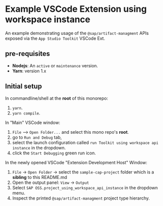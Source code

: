 # Example VSCode Extension using workspace instance

An example demonstrating usage of the `@sap/artifact-managment` APIs
exposed via the `App Studio Toolkit` VSCode Ext.

## pre-requisites

- **Nodejs**: An `active` or `maintenance` version.
- **Yarn**: version 1.x

## Initial setup

In commandline/shell at the **root** of this monorepo:

1. `yarn`.
2. `yarn compile`.

In "Main" VSCode window:

1. `File` --> `Open Folder...` and select this mono repo's **root**.
2. go to `Run and Debug` tab,
3. select the launch configuration called `run Toolkit using workspace api instance` in the dropdown.
4. click the `Start Debugging` green run icon.

In the newly opened VSCode "Extension Development Host" Window:

1. `File` -> `Open Folder` -> select the `sample-cap-project` folder which is a **sibling** to this README.md
2. Open the output panel: `View` -> `Output`
3. Select `SAP OSS.project_using_workspace_api_instance` in the dropdown menu.
4. Inspect the printed `@sap/artifact-managment` project type hierarchy.
